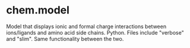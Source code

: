 # chem.model
Model that displays ionic and formal charge interactions between ions/ligands and amino acid side chains. Python. Files include "verbose" and "slim". Same functionality between the two.


